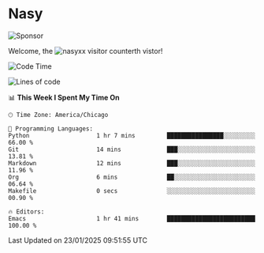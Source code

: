 # Nasy

<!--
<p align="center">
<img height="200" src="https://github-readme-stats.vercel.app/api?username=nasyxx&count_private=true&show_icons=true&theme=dracula&include_all_commits=true"/>
<img height="200" src="https://github-readme-stats.vercel.app/api/top-langs/?username=nasyxx&theme=dracula&hide=html,jupyter+notebook&count_private=true&show_icons=true"/>
</p>

  
----------------
-->

![Sponsor](https://img.shields.io/static/v1.svg?label=Sponsor&message=%E2%9D%A4&logo=GitHub&style=flat&color=pink)
 
Welcome, the ![nasyxx visitor counter](https://count.getloli.com/get/@nasyxx?theme=rule34)th vistor!
 
<!--START_SECTION:waka-->
![Code Time](http://img.shields.io/badge/Code%20Time-4%2C731%20hrs%208%20mins-blue)

![Lines of code](https://img.shields.io/badge/From%20Hello%20World%20I%27ve%20Written-6.3%20million%20lines%20of%20code-blue)

📊 **This Week I Spent My Time On** 

```text
🕑︎ Time Zone: America/Chicago

💬 Programming Languages: 
Python                   1 hr 7 mins         ████████████████░░░░░░░░░   66.00 % 
Git                      14 mins             ███░░░░░░░░░░░░░░░░░░░░░░   13.81 % 
Markdown                 12 mins             ███░░░░░░░░░░░░░░░░░░░░░░   11.96 % 
Org                      6 mins              ██░░░░░░░░░░░░░░░░░░░░░░░   06.64 % 
Makefile                 0 secs              ░░░░░░░░░░░░░░░░░░░░░░░░░   00.90 % 

🔥 Editors: 
Emacs                    1 hr 41 mins        █████████████████████████   100.00 % 
```


 Last Updated on 23/01/2025 09:51:55 UTC
<!--END_SECTION:waka-->

<!-- ![visitors](https://visitor-badge.laobi.icu/badge?page_id=nasyxx.nasyxx) -->
